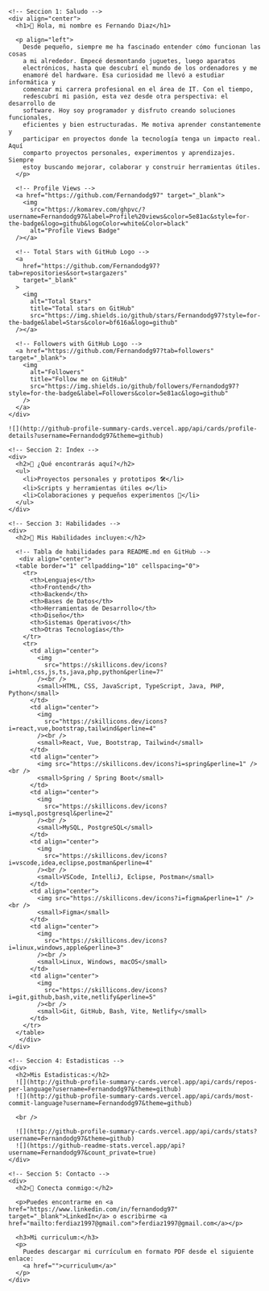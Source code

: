     <!-- Seccion 1: Saludo -->
    <div align="center">
      <h1>👋 Hola, mi nombre es Fernando Diaz</h1>

      <p align="left">
        Desde pequeño, siempre me ha fascinado entender cómo funcionan las cosas
        a mi alrededor. Empecé desmontando juguetes, luego aparatos
        electrónicos, hasta que descubrí el mundo de los ordenadores y me
        enamoré del hardware. Esa curiosidad me llevó a estudiar informática y
        comenzar mi carrera profesional en el área de IT. Con el tiempo,
        redescubrí mi pasión, esta vez desde otra perspectiva: el desarrollo de
        software. Hoy soy programador y disfruto creando soluciones funcionales,
        eficientes y bien estructuradas. Me motiva aprender constantemente y
        participar en proyectos donde la tecnología tenga un impacto real. Aquí
        comparto proyectos personales, experimentos y aprendizajes. Siempre
        estoy buscando mejorar, colaborar y construir herramientas útiles.
      </p>

      <!-- Profile Views -->
      <a href="https://github.com/Fernandodg97" target="_blank">
        <img
          src="https://komarev.com/ghpvc/?username=Fernandodg97&label=Profile%20views&color=5e81ac&style=for-the-badge&logo=github&logoColor=white&Color=black"
          alt="Profile Views Badge"
      /></a>

      <!-- Total Stars with GitHub Logo -->
      <a
        href="https://github.com/Fernandodg97?tab=repositories&sort=stargazers"
        target="_blank"
      >
        <img
          alt="Total Stars"
          title="Total stars on GitHub"
          src="https://img.shields.io/github/stars/Fernandodg97?style=for-the-badge&label=Stars&color=bf616a&logo=github"
      /></a>

      <!-- Followers with GitHub Logo -->
      <a href="https://github.com/Fernandodg97?tab=followers" target="_blank">
        <img
          alt="Followers"
          title="Follow me on GitHub"
          src="https://img.shields.io/github/followers/Fernandodg97?style=for-the-badge&label=Followers&color=5e81ac&logo=github"
        />
      </a>
    </div>

    ![](http://github-profile-summary-cards.vercel.app/api/cards/profile-details?username=Fernandodg97&theme=github)

    <!-- Seccion 2: Index -->
    <div>
      <h2>🚀 ¿Qué encontrarás aquí?</h2>
      <ul>
        <li>Proyectos personales y prototipos 🛠️</li>
        <li>Scripts y herramientas útiles ⚙️</li>
        <li>Colaboraciones y pequeños experimentos 🎯</li>
      </ul>
    </div>

    <!-- Seccion 3: Habilidades -->
    <div>
      <h2>🧠 Mis Habilidades incluyen:</h2>

      <!-- Tabla de habilidades para README.md en GitHub -->
       <div align="center">
      <table border="1" cellpadding="10" cellspacing="0">
        <tr>
          <th>Lenguajes</th>
          <th>Frontend</th>
          <th>Backend</th>
          <th>Bases de Datos</th>
          <th>Herramientas de Desarrollo</th>
          <th>Diseño</th>
          <th>Sistemas Operativos</th>
          <th>Otras Tecnologías</th>
        </tr>
        <tr>
          <td align="center">
            <img
              src="https://skillicons.dev/icons?i=html,css,js,ts,java,php,python&perline=7"
            /><br />
            <small>HTML, CSS, JavaScript, TypeScript, Java, PHP, Python</small>
          </td>
          <td align="center">
            <img
              src="https://skillicons.dev/icons?i=react,vue,bootstrap,tailwind&perline=4"
            /><br />
            <small>React, Vue, Bootstrap, Tailwind</small>
          </td>
          <td align="center">
            <img src="https://skillicons.dev/icons?i=spring&perline=1" /><br />
            <small>Spring / Spring Boot</small>
          </td>
          <td align="center">
            <img
              src="https://skillicons.dev/icons?i=mysql,postgresql&perline=2"
            /><br />
            <small>MySQL, PostgreSQL</small>
          </td>
          <td align="center">
            <img
              src="https://skillicons.dev/icons?i=vscode,idea,eclipse,postman&perline=4"
            /><br />
            <small>VSCode, IntelliJ, Eclipse, Postman</small>
          </td>
          <td align="center">
            <img src="https://skillicons.dev/icons?i=figma&perline=1" /><br />
            <small>Figma</small>
          </td>
          <td align="center">
            <img
              src="https://skillicons.dev/icons?i=linux,windows,apple&perline=3"
            /><br />
            <small>Linux, Windows, macOS</small>
          </td>
          <td align="center">
            <img
              src="https://skillicons.dev/icons?i=git,github,bash,vite,netlify&perline=5"
            /><br />
            <small>Git, GitHub, Bash, Vite, Netlify</small>
          </td>
        </tr>
      </table>
       </div>
    </div>

    <!-- Seccion 4: Estadisticas -->
    <div>
      <h2>Mis Estadisticas:</h2>
      ![](http://github-profile-summary-cards.vercel.app/api/cards/repos-per-language?username=Fernandodg97&theme=github)
      ![](http://github-profile-summary-cards.vercel.app/api/cards/most-commit-language?username=Fernandodg97&theme=github)

      <br />

      ![](http://github-profile-summary-cards.vercel.app/api/cards/stats?username=Fernandodg97&theme=github)
      ![](https://github-readme-stats.vercel.app/api?username=Fernandodg97&count_private=true)
    </div>

    <!-- Seccion 5: Contacto -->
    <div>
      <h2>🧲 Conecta conmigo:</h2>

      <p>Puedes encontrarme en <a href="https://www.linkedin.com/in/fernandodg97" target="_blank">LinkedIn</a> o escribirme <a href="mailto:ferdiaz1997@gmail.com">ferdiaz1997@gmail.com</a></p>

      <h3>Mi curriculum:</h3>
      <p>
        Puedes descargar mi currículum en formato PDF desde el siguiente enlace:
        <a href="">curriculum</a>"
      </p>
    </div>
